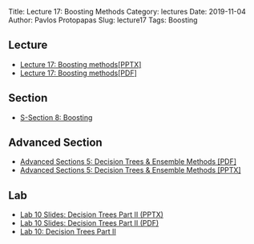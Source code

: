 Title: Lecture 17: Boosting Methods
Category: lectures
Date: 2019-11-04
Author: Pavlos Protopapas
Slug: lecture17
Tags: Boosting


## Lecture

- [Lecture 17: Boosting methods[PPTX]]({attach}presentation/Lecture17_Boosting.pptx)
- [Lecture 17: Boosting methods[PDF]]({attach}presentation/Lecture17_Boosting.pdf)

## Section

- [S-Section 8: Boosting]({filename}../../sections/section8/notebook/cs109a_section_8.ipynb)

## Advanced Section

- [Advanced Sections 5: Decision Trees & Ensemble Methods [PDF]]({attach}../../a-section/a-sec5/presentation/Adv_Section5_Slides_Ensembles.pdf )
- [Advanced Sections 5: Decision Trees & Ensemble Methods [PPTX]]({attach}../../a-section/a-sec5/presentation/Adv_Section5_Slides_Ensembles.pptx )

## Lab

- [Lab 10 Slides: Decision Trees Part II (PPTX)]({attach}../../labs/lab10/presentation/lab10_adaboost.pptx)
- [Lab 10 Slides: Decision Trees Part II (PDF)]({attach}../../labs/lab10/presentation/lab10_adaboost.pdf)
- [Lab 10: Decision Trees Part II]({filename}../../labs/lab10/notes/cs109a_Lab10_Boosting.ipynb)

